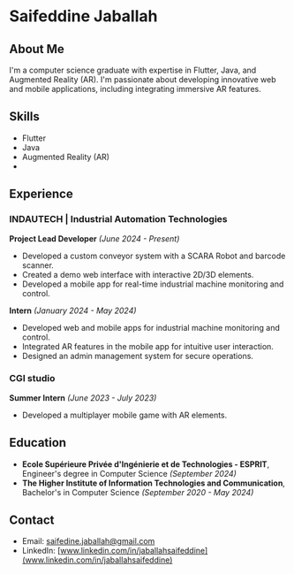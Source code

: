 # Saifeddine Jaballah

## About Me
I'm a computer science graduate with expertise in Flutter, Java, and Augmented Reality (AR). I'm passionate about developing innovative web and mobile applications, including integrating immersive AR features.

## Skills
- Flutter
- Java
- Augmented Reality (AR)
- 
## Experience
### INDAUTECH | Industrial Automation Technologies
**Project Lead Developer** *(June 2024 - Present)*
- Developed a custom conveyor system with a SCARA Robot and barcode scanner.
- Created a demo web interface with interactive 2D/3D elements.
- Developed a mobile app for real-time industrial machine monitoring and control.

**Intern** *(January 2024 - May 2024)*
- Developed web and mobile apps for industrial machine monitoring and control.
- Integrated AR features in the mobile app for intuitive user interaction.
- Designed an admin management system for secure operations.

### CGI studio
**Summer Intern** *(June 2023 - July 2023)*
- Developed a multiplayer mobile game with AR elements.

## Education
- **Ecole Supérieure Privée d'Ingénierie et de Technologies - ESPRIT**, Engineer's degree in Computer Science *(September 2024)*
- **The Higher Institute of Information Technologies and Communication**, Bachelor's in Computer Science *(September 2020 - May 2024)*

## Contact
- Email: saifedine.jaballah@gmail.com
- LinkedIn: [www.linkedin.com/in/jaballahsaifeddine](www.linkedin.com/in/jaballahsaifeddine)
